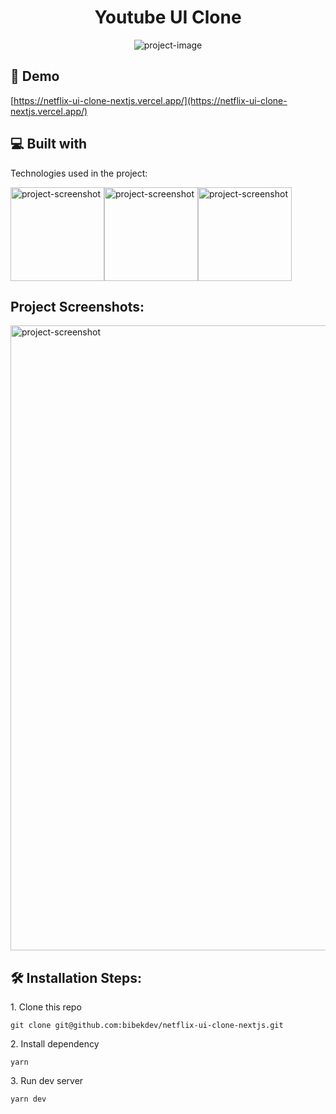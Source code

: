 <h1 align="center" id="title">Youtube UI Clone</h1>

<p align="center"><img src="https://i.postimg.cc/NG4ktVKT/mui-youtube-ui-clone-react.png" alt="project-image"></p>

<h2>🚀 Demo</h2>

[https://netflix-ui-clone-nextjs.vercel.app/](https://netflix-ui-clone-nextjs.vercel.app/)

<h2>💻 Built with</h2>

Technologies used in the project:

<div style="display:flex">
<img src="https://i.postimg.cc/rm51krfJ/react.png" alt="project-screenshot" width="150">
<img src="https://i.postimg.cc/k5zs99qn/material-ui.png" alt="project-screenshot" width="150">
<img src="https://i.postimg.cc/7PM3tSGP/typescript.png" alt="project-screenshot" width="150">
</div>

<h2>Project Screenshots:</h2>

<img src="https://i.postimg.cc/DytzWvDX/youtube-ui-clone.png" alt="project-screenshot" width="1000">

<h2>🛠️ Installation Steps:</h2>

<p>1. Clone this repo</p>

```
git clone git@github.com:bibekdev/netflix-ui-clone-nextjs.git
```

<p>2. Install dependency</p>

```
yarn
```

<p>3. Run dev server</p>

```
yarn dev
```
